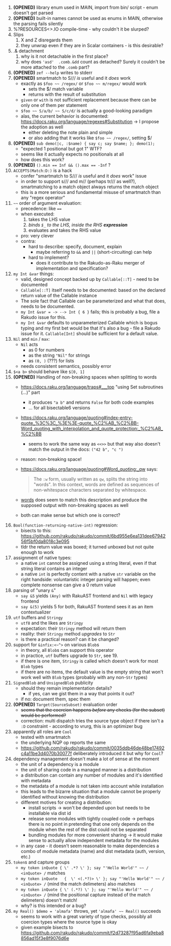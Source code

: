 1. **(OPENED)** library enum used in MAIN, import from bin/ script - enum doesn't get parsed
2. **(OPENED)** built-in names cannot be used as enums in MAIN, otherwise the parsing fails silently
3. %?RESOURCES<>.IO compile-time - why couldn't it be slurped?
4. Slips
	1. X and Z disregards them
	2. they unwrap even if they are in Scalar containers - is this desirable?
5. .& detachment
	1. why is it not detachable in the first place?
	2. why does `'asd'  .comb.&dd` count as detached? Surely it couldn't be more attached to the `.comb` part?
6. **(OPENED)** `zef --help` writes to stderr
7. **(OPENED)** smartmatch to S/// _is_ useful and it _does_ work
	- exactly as `$foo ~~ /regex/` or `$foo ~~ m/regex/` would work
		- sets the $/ match variable
		- returns with the result of substitution
	- `given` or `with` is not sufficient replacement because there can be only one of them per statement
	- `$foo ~~ S/a/b/ ~~ S/c/d/` is actually a good-looking paradigm
	- alas, the current behavior is documented: https://docs.raku.org/language/regexes#Substitution -> I propose the adoption as well
		- either deleting the note plain and simple
		- or also adding that it works like `$foo ~~ /regex/`, setting $/
8. **(OPENED)** `sub demo(|c, :$name) { say c; say $name; }; demo(1);`
	- "expected 1 positional but got 1" WTF?
	- seems like it actually expects no positionals at all
	- how does this work?
9. **(OPENED)** `().min == Inf && ().max == -Inf` ?
10. `ACCEPTS(Match:D:)` is a hack
	- confer "smartmatch to S/// _is_ useful and it _does_ work" issue
	- in order to support s/// and m// (perhaps tr/// as well?), smartmatching to a match object always returns the match object
	- this is a more serious and fundamental misuse of smartmatch than any "regex operator"
11. `~~` order of argument evaluation:
	- precedence: like `==`
	- when executed:
		1. takes the LHS value
		2. _binds `$_` to the LHS, inside the RHS **expression**_
		3. evaluates and takes the RHS value
	- pro: very clever
	- contra:
		- hard to describe: specify, document, explain
			- maybe referring to `&&` and `||` (short-circuiting) can help
		- hard to implement?
			- does it contribute to the Rakudo-as-Raku merger of implementation and specification?
12. `my Int &var` things:
	- valid, designed concept backed up by `Callable[::T]` - need to be documented
	- `Callable[::T]` itself needs to be documented: based on the declared return value of the Callable instance
	- The sole fact that Callable can be parameterized and what that does, needs to be documented.
	-  `my Int &var = -> --> Int { 6 }` fails; this is probably a bug, file a Rakudo issue for this. 
	- `my Int &var` defaults to unparameterized Callable which is bogus typing and my first bet would be that it's also a bug - file a Rakudo issue for it. `Callable[Int]` should be sufficient for a default value.
13. `Nil` and `min` / `max`:
	- `Nil` acts
		- as 0 for numbers
		- as the string `"Nil"` for strings
		- as `(0, )` (???) for lists
	- needs consistent semantics, possibly error
14. `$<a b>` should behave like `$[0, 1]`
15. **(OPENED)** Handling of non-breaking spaces when splitting to words
	- https://docs.raku.org/language/traps#___top "using Set subroutines (...)" part
		- it produces `"a b"` and returns `False` for both code examples
		- ... for all bisectable6 versions
	- https://docs.raku.org/language/quoting#index-entry-quote_%3C%3C_%3E%3E-quote_%C2%AB_%C2%BB-Word_quoting_with_interpolation_and_quote_protection:_%C2%AB_%C2%BB
		- seems to work the same way as `<<>>` but that way also doesn't match the output in the docs: `("42 b", "c ")`
	- reason: non-breaking space!
	- https://docs.raku.org/language/quoting#Word_quoting:_qw says:
	  
	  > The `:w` form, usually written as `qw`, splits the string into "words". In this context, words are defined as sequences of non-whitespace characters separated by whitespace.  

	- [words](https://docs.raku.org/routine/words) does seem to match this description and produce the supposed output with non-breaking spaces as well
	- both can make sense but which one is correct?
16. `Bool(function-returning-native-int)` regression:
	 - bisects to this: https://github.com/rakudo/rakudo/commit/6bd955e6ea131dee6794256f5bf0da8018c3e095
	 - tldr the return value was boxed; it turned unboxed but not quite enough to work
 17. assignment of native types:
	 - a native `int` cannot be assigned using a string literal, even if that string literal contains an integer
	 - a native `int` is perfectly content with a native `str` variable on the right handside: voluntaristic integer parsing will happen; even complete nonsense can give a 0 return value
18. parsing of "unary `&`"
	- `say &5` yields `(Any)` with RakuAST frontend and `Nil` with legacy frontend
	- `say &(5)` yields 5 for both, RakuAST frontend sees it as an item contextualizer
19. `utf` buffers and `Stringy`
	- `utf8` and the likes are `Stringy`
	- expectation: their `Stringy` method will return them
	- reality: their `Stringy` method _upgrades_ to `Str`
	- is there a practical reason? can it be changed?
20. support for `&infix:<~^>` on various `Blob`s
	- in theory, all `Blob`s can support this operator
	- in practice, `utf` buffers upgrade to `Str`, see 19.
	- if there is one item, `Stringy` is called which doesn't work for most `Blob` types
	- if there are no items, the default value is the empty string that won't work well with `Blob` types (probably with any non-`Str` types)
21. `SignedBlob` and `UnsignedBlob` publicity
	- should they remain implementation details?
		- if yes, can we gist them in a way that points it out?
	- if no: document them, spec them
22. **(OPENED)** `Target(SourceSubset)` evaluation order
	- ~~seems that the coercion happens _before_ any checks (for the subset) would be performed?~~
	- correction: multi dispatch tries the source type object if there isn't a `:D` constraint - according to vrurg, this is an optimizer bug
23. apparently all roles are `Cool`
	- tested with smartmatch
	- the underlying NQP op reports the same
	- https://github.com/rakudo/rakudo/commit/0035ddb46de48be17492c4a11be3d4070b30077f deliberately introduced it but why for `Cool`?
24. dependency management doesn't make a lot of sense at the moment
	- the unit of a dependency is a module
	- the unit of sharing code in a managed manner is a distribution
	- a distribution can contain any number of modules and it's identified with metadata
	- the metadata of a module is not taken into account while installation
	- this leads to the bizarre situation that a module cannot be properly identified without knowing the distribution
	- different motives for creating a distribution:
		- install scripts -> won't be depended upon but needs to be installable via dist id
		- release some modules with tightly coupled code -> perhaps there is no point in pretending that one only depends on the module when the rest of the dist could not be separated
		- bundling modules for more convenient sharing -> it would make sense to actually allow independent metadata for the modules
	- in any case - it doesn't seem reasonable to make dependencies a combo of module metadata (name) and dist metadata (auth, version, etc.)
25. `token`s and capture groups
	- `my token inQuote { \' .*? \' }; say "'Hello World'" ~~ / <inQuote> /` matches
	- `my token inQuote   {  \' <(.*?)> \' }; say "'Hello World'" ~~ / <inQuote> /` (mind the match delimeters) also matches
	- `my token inQuote { \' (.*?) \' }; say "'Hello World'" ~~ / <inQuote> /` (mind the positional capture instead of the match delimeters) doesn't match!
	- why? is this intended or a bug?
26. `my Real() $demo = 'almafa'` throws, yet `'almafa' ~~ Real()` succeeds
	- seems to work with a great variety of type checks, possibly all coercion types where the source type is okay
	- given example bisects to https://github.com/rakudo/rakudo/commit/f2d73287f95ad6fa9eba8856ad15f3e8f9076d6e
